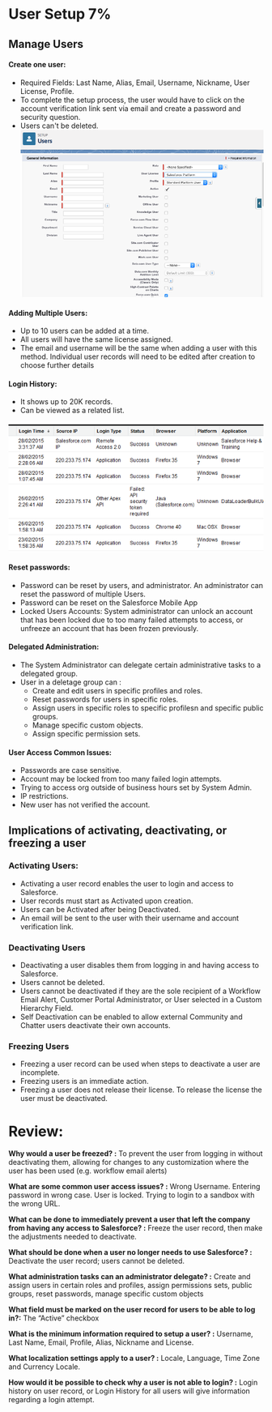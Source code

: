 # User Setup 7%

## Manage Users

#### **Create one user:**
* Required Fields: Last Name, Alias, Email, Username, Nickname, User License, Profile.
* To complete the setup process, the user would have to click on the account verification link sent via email and create a password and security question.
* Users can't be deleted.
![Create new user ](./images/createnewuser1.png)


#### **Adding Multiple Users:**
* Up to 10 users can be added at a time.
* All users will have the same license assigned.
* The email and username will be the same when adding a user with this method. Individual user records will need to be edited after creation to choose further details

#### **Login History:**
* It shows up to 20K records.
* Can be viewed as a related list.

![Login history](./images/loginhistory1.png)

#### **Reset passwords:**
* Password can be reset by users, and administrator. An administrator can reset the password of multiple Users.
* Password can be reset on the Salesforce Mobile App
* Locked Users Accounts:  System administrator can unlock an account that has been locked due to too many failed attempts to access, or unfreeze an account that has been frozen previously.

#### **Delegated Administration:**
* The System Administrator can delegate certain administrative tasks to a delegated group.
* User in a deletage group can :
    * Create and edit users in specific profiles and roles.
    * Reset passwords for users in specific roles.
    * Assign users in specific roles to specific profilesn and specific public groups.
    * Manage specific custom objects.
    * Assign specific permission sets.

#### **User Access Common Issues:**
* Passwords are case sensitive.
* Account may be locked from too many failed login attempts.
* Trying to access org outside of business hours set by System Admin.
* IP restrictions.
* New user has not verified the account.

## Implications of activating, deactivating, or freezing a user

### Activating Users:
* Activating a user record enables the user to login and access to Salesforce.
* User records must start as Activated upon creation.
* Users can be Activated after being Deactivated.
* An email will be sent to the user with their username and account verification link.

### Deactivating Users
* Deactivating a user disables them from logging in and having access to Salesforce.
* Users cannot be deleted.
* Users cannot be deactivated if they are the sole recipient of a Workflow Email Alert, Customer Portal Administrator, or User selected in a Custom Hierarchy Field.
* Self Deactivation can be enabled to allow external Community and Chatter users deactivate their own accounts.

### Freezing Users
* Freezing a user record can be used when steps to deactivate a user are incomplete.
* Freezing users is an immediate action.
* Freezing a user does not release their license. To release the license the user must be deactivated.

# Review:

**Why would a user be freezed? :** To prevent the user from logging in without deactivating them, allowing for changes to any customization where the user has been used (e.g. workflow email alerts)

**What are some common user access issues? :** Wrong Username. Entering password in wrong case. User is locked. Trying to login to a sandbox with the wrong URL.

**What can be done to immediately prevent a user that left the company from having any access to Salesforce? :** Freeze the user record, then make the adjustments needed to deactivate.

**What should be done when a user no longer needs to use Salesforce? :** Deactivate the user record; users cannot be deleted.

**What administration tasks can an administrator delegate? :** Create and assign users in certain roles and profiles, assign permissions sets, public groups, reset passwords, manage specific custom objects

**What field must be marked on the user record for users to be able to log in?:** The “Active” checkbox

**What is the minimum information required to setup a user? :** Username, Last Name, Email, Profile, Alias, Nickname and License.

**What localization settings apply to a user? :** Locale, Language, Time Zone and Currency Locale.

**How would it be possible to check why a user is not able to login? :** Login history on user record, or Login History for all users will give information regarding a login attempt.
